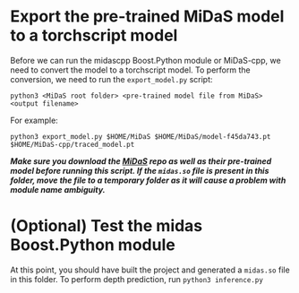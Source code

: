 # Export the pre-trained MiDaS model to a torchscript model
Before we can run the midascpp Boost.Python module or MiDaS-cpp, we need to convert the model to a torchscript model. To perform the conversion, we need to run the `export_model.py` script:

```shell
python3 <MiDaS root folder> <pre-trained model file from MiDaS> <output filename>
```

For example:

```shell
python3 export_model.py $HOME/MiDaS $HOME/MiDaS/model-f45da743.pt $HOME/MiDaS-cpp/traced_model.pt
```
***Make sure you download the [MiDaS](https://github.com/intel-isl/MiDaS) repo as well as their pre-trained model before running this script. If the `midas.so` file is present in this folder, move the file to a temporary folder as it will cause a problem with module name ambiguity.***

# (Optional) Test the midas Boost.Python module
At this point, you should have built the project and generated a `midas.so` file in this folder. To perform depth prediction, run `python3 inference.py` 


